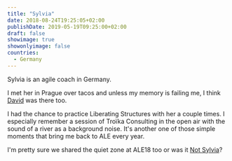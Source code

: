 ```yaml
---
title: "Sylvia"
date: 2018-08-24T19:25:05+02:00
publishDate: 2019-05-19T09:25:00+02:00
draft: false
showimage: true
showonlyimage: false
countries:
  - Germany
---
```

Sylvia is an agile coach in Germany.
<!--more-->

I met her in Prague over tacos and unless my memory is failing me, I think [David](/portfolio/ale18/david) was there too.

I had the chance to practice Liberating Structures with her a couple times. I especially remember a session of Troïka Consulting in the open air with the sound of a river as a background noise. It's another one of those simple moments that bring me back to ALE every year.

I'm pretty sure we shared the quiet zone at ALE18 too or was it [Not Sylvia](/portfolio/ale18/susanne)?
